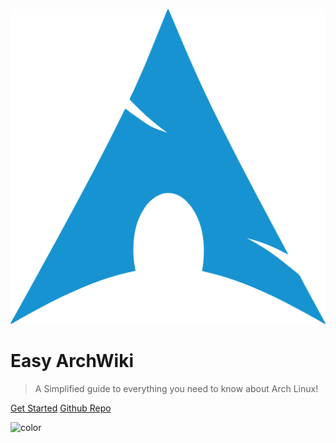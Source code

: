 ![logo](/icon.svg)

# Easy ArchWiki

> A Simplified guide to everything you need to know about Arch Linux!

[Get Started](#welcome-to-the-easy-arch-wiki-🌟)
[Github Repo](https://github.com/JasperBroeck/Easy-ArchWiki)

![color](#30343c)
